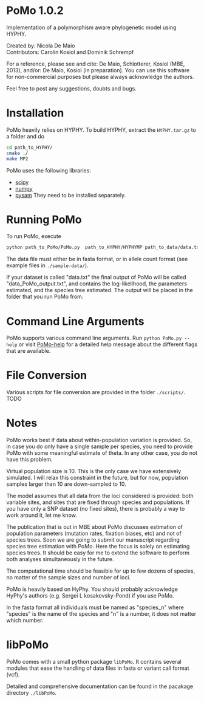 PoMo 1.0.2
====
Implementation of a polymorphism aware phylogenetic model using HYPHY.

Created by: Nicola De Maio  
Contributors: Carolin Kosiol and Dominik Schrempf

For a reference, please see and cite: De Maio, Schlotterer, Kosiol
(MBE, 2013), and/or: De Maio, Kosiol (in preparation).  You can use
this software for non-commercial purposes but please always
acknowledge the authors.

Feel free to post any suggestions, doubts and bugs.


Installation
====
PoMo heavily relies on HYPHY. To build HYPHY, extract the
`HYPHY.tar.gz` to a folder and do
```sh
cd path_to_HYPHY/
cmake ./
make MP2
```

PoMo uses the following libraries:
- [scipy](http://www.scipy.org/)
- [numpy](http://www.numpy.org/)
- [pysam](http://code.google.com/p/pysam/)
They need to be installed separately.


Running PoMo
====
To run PoMo, execute
```sh
python path_to_PoMo/PoMo.py  path_to_HYPHY/HYPHYMP path_to_data/data.txt
```

The data file must either be in fasta format, or in allele count format (see
example files in `./sample-data/`).

If your dataset is called "data.txt" the final output of PoMo will be
called "data_PoMo_output.txt", and contains the log-likelihood, the
parameters estimated, and the species tree estimated. The output will
be placed in the folder that you run PoMo from.


Command Line Arguments
====
PoMo supports various command line arguments. Run `python PoMo.py
--help` or visit [PoMo-help](PoMo-help.txt "PoMo-help") for a detailed
help message about the different flags that are available.


File Conversion
====
Various scripts for file conversion are provided in the folder
`./scripts/`. TODO


Notes
====
PoMo works best if data about within-population variation is
provided. So, in case you do only have a single sample per species,
you need to provide PoMo with some meaningful estimate of theta. In
any other case, you do not have this problem.

Virtual population size is 10. This is the only case we have
extensively simulated. I will relax this constraint in the future, but
for now, population samples larger than 10 are down-sampled to 10.

The model assumes that all data from the loci considered is provided:
both variable sites, and sites that are fixed through species and
populations. If you have only a SNP dataset (no fixed sites), there is
probably a way to work around it, let me know.

The publication that is out in MBE about PoMo discusses estimation of
population parameters (mutation rates, fixation biases, etc) and not
of species trees. Soon we are going to submit our manuscript regarding
species tree estimation with PoMo. Here the focus is solely on
estimating species trees. It should be easy for me to extend the
software to perform both analyses simultaneously in the future.

The computational time should be feasible for up to few dozens of
species, no matter of the sample sizes and number of loci.

PoMo is heavily based on HyPhy. You should probably acknowledge
HyPhy's authors (e.g. Sergei L kosakovsky-Pond) if you use PoMo.

In the fasta format all individuals must be named as "species_n" where
"species" is the name of the species and "n" is a number, it does not
matter which number.


libPoMo
====
PoMo comes with a small python package `libPoMo`. It contains several
modules that ease the handling of data files in fasta or variant call
format (vcf).

Detailed and comprehensive documentation can be found in the pacakage
directory `./libPoMo`.
